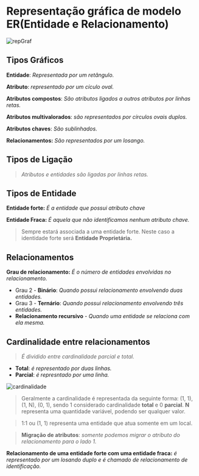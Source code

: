 # Representação gráfica de modelo ER(Entidade e Relacionamento)

![repGraf](https://user-images.githubusercontent.com/86432208/154335282-aa4f1b0a-6a84-4b4c-8fb7-39516630e772.png)

## Tipos Gráficos

**Entidade**: *Representada por um retângulo.*

**Atributo**: *representado por um cículo oval.*

**Atributos compostos**: *São atributos ligados a outros atributos por linhas retas.*

**Atributos multivalorados**: *são representados por círculos ovais duplos.*

**Atributos chaves**: *São sublinhados.*

**Relacionamentos:** *São representados por um losango.*


## Tipos de Ligação

> *Atributos e entidades são ligadas por linhas retas.*

## Tipos de Entidade

**Entidade forte:** *É a entidade que possui atributo chave*

**Entidade Fraca:** *É aquela que não identificamos nenhum atributo chave.*
> Sempre estará associada a uma entidade forte. Neste caso a identidade forte será **Entidade Proprietária.**

## Relacionamentos

**Grau de relacionamento:** *É o número de entidades envolvidas no relacionamento.*

- Grau 2 - **Binário**: *Quando possui relacionamento envolvendo duas entidades.*
- Grau 3 - **Ternário**: *Quando possui relacionamento envolvendo três entidades.*
- **Relacionamento recursivo** - *Quando uma entidade se relaciona com ela mesma.*

## Cardinalidade entre relacionamentos

> *É dividido entre cardinalidade parcial e total.*
- **Total**: *é representado por duas linhas.*
- **Parcial**: *é represntado por uma linha.*

![cardinalidade](https://user-images.githubusercontent.com/86432208/154539673-d99b55e4-20bc-4931-8f4f-97bde56cb2a5.png)

> Geralmente a cardinalidade é representada da seguinte forma: (1, 1), (1, N), (0, 1), sendo 1 considerado cardinalidade **total** e 0 **parcial**. **N** representa uma quantidade variável, podendo ser qualquer valor.

> 1:1 ou (1, 1) representa uma entidade que atua somente em um local.

> **Migração de atributos**: *somente podemos migrar o atributo do relacionamento para o lado 1.*

**Relacionamento de uma entidade forte com uma entidade fraca:** *é representado por um losando duplo e é chamado de relacionamento de identificação.*



